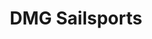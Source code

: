 ---
title: "DMG Sailsports"
address: "Marina Centre, Malahide, Co. Dublin"
tel: "+353 (0)18 45 6946"
county: "Dublin"
category: "Wind Surfing"
type: "Content"
lat: "53.455787658691406"
lng: "-6.154308319091797"
---